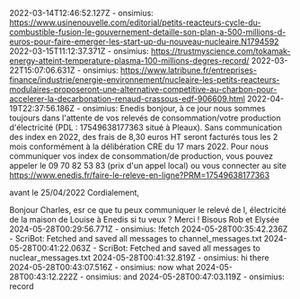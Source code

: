 2022-03-14T12:46:52.127Z - onsimius: https://www.usinenouvelle.com/editorial/petits-reacteurs-cycle-du-combustible-fusion-le-gouvernement-detaille-son-plan-a-500-millions-d-euros-pour-faire-emerger-les-start-up-du-nouveau-nucleaire.N1794592
2022-03-15T11:12:37.371Z - onsimius: https://trustmyscience.com/tokamak-energy-atteint-temperature-plasma-100-millions-degres-record/
2022-03-22T15:07:06.631Z - onsimius: https://www.latribune.fr/entreprises-finance/industrie/energie-environnement/nucleaire-les-petits-reacteurs-modulaires-proposeront-une-alternative-competitive-au-charbon-pour-accelerer-la-decarbonation-renaud-crassous-edf-906609.html
2022-04-19T22:37:56.186Z - onsimius: Enedis bonjour, à ce jour nous sommes toujours dans l'attente de vos relevés de consommation/votre production d'électricité (PDL : 17549638177363 situé à Pleaux). Sans communication des index en 2022, des frais de 8,30 euros HT seront facturés tous les 2 mois conformément à la délibération CRE du 17 mars 2022. Pour nous communiquer vos index de consommation/de production, vous pouvez appeler le 09 70 82 53 83 (prix d'un appel local) ou vous connecter au site https://www.enedis.fr/faire-le-releve-en-ligne?PRM=17549638177363 

avant le 25/04/2022 Cordialement,

Bonjour Charles, esr ce que tu peux communiquer le relevé de l, électricité de la maison de Louise à Enedis si tu veux ?
Merci ! Bisous
Rob et Elysée
2024-05-28T00:29:56.771Z - onsimius: !fetch
2024-05-28T00:35:42.236Z - ScriBot: Fetched and saved all messages to channel_messages.txt
2024-05-28T00:41:22.063Z - ScriBot: Fetched and saved all messages to nuclear_messages.txt
2024-05-28T00:41:32.819Z - onsimius: hi there
2024-05-28T00:43:07.516Z - onsimius: now what
2024-05-28T00:43:12.222Z - onsimius: and
2024-05-28T00:47:03.119Z - onsimius: record